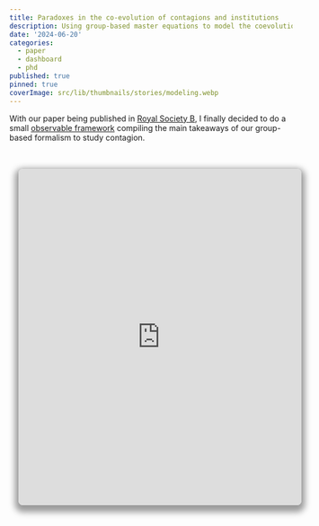 ```yaml
---
title: Paradoxes in the co-evolution of contagions and institutions
description: Using group-based master equations to model the coevolution of policies and behaviors in contagion.
date: '2024-06-20'
categories:
  - paper
  - dashboard
  - phd
published: true
pinned: true
coverImage: src/lib/thumbnails/stories/modeling.webp
---
```


With our paper being published in [Royal Society B](https://royalsocietypublishing.org/journal/rspb), I finally decided to do a small [observable framework](https://joint-lab.observablehq.cloud/hello-gmes/) compiling the main takeaways of our group-based formalism to study contagion. 

<br>
<iframe width="100%" height="600px" frameborder="0" class="crop" title="rsb dashboard"
  src="https://observablehq.com/embed/@jstonge/computational-embeddings@latest?cell=*"></iframe>

<style>
.crop {
  border-radius: 8px;
  margin: 1rem;
  max-width: calc(100%);
  box-shadow: 0 0 0 0.75px rgba(128, 128, 128, 0.2), 0 6px 12px 6px rgba(0, 0, 0, 0.4);
}
</style>
